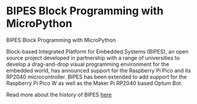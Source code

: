 # BIPES Block Programming with MicroPython
BIPES Block Programming with MicroPython

Block-based Integrated Platform for Embedded Systems (BIPES), an open source project developed in partnership with a range of universities to develop a drag-and-drop visual programming environment for the embedded world, has announced support for the Raspberry Pi Pico and its RP2040 microcontroller.   BIPES has been extended to add support for the Raspberry Pi Pico W as well as the Maker Pi RP2040 based Optum Bot.

Read more about the history of BIPES [here](https://www.hackster.io/news/bipes-brings-block-based-visual-micropython-programming-to-the-raspberry-pi-pico-rp2040-59754e9c9d82)

